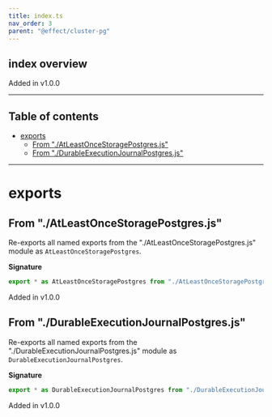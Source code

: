 ```yaml
---
title: index.ts
nav_order: 3
parent: "@effect/cluster-pg"
---
```


## index overview

Added in v1.0.0

---

<h2 class="text-delta">Table of contents</h2>

- [exports](#exports)
  - [From "./AtLeastOnceStoragePostgres.js"](#from-atleastoncestoragepostgresjs)
  - [From "./DurableExecutionJournalPostgres.js"](#from-durableexecutionjournalpostgresjs)

---

# exports

## From "./AtLeastOnceStoragePostgres.js"

Re-exports all named exports from the "./AtLeastOnceStoragePostgres.js" module as `AtLeastOnceStoragePostgres`.

**Signature**

```ts
export * as AtLeastOnceStoragePostgres from "./AtLeastOnceStoragePostgres.js"
```

Added in v1.0.0

## From "./DurableExecutionJournalPostgres.js"

Re-exports all named exports from the "./DurableExecutionJournalPostgres.js" module as `DurableExecutionJournalPostgres`.

**Signature**

```ts
export * as DurableExecutionJournalPostgres from "./DurableExecutionJournalPostgres.js"
```

Added in v1.0.0
